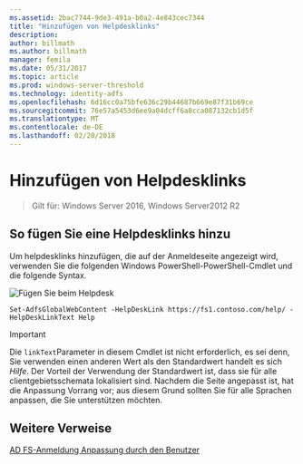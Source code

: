 ```yaml
---
ms.assetid: 2bac7744-9de3-491a-b0a2-4e843cec7344
title: "Hinzufügen von Helpdesklinks"
description: 
author: billmath
ms.author: billmath
manager: femila
ms.date: 05/31/2017
ms.topic: article
ms.prod: windows-server-threshold
ms.technology: identity-adfs
ms.openlocfilehash: 6d16cc0a75bfe636c29b44687b669e87f31b69ce
ms.sourcegitcommit: 76e57a5453d6ee9a04dcff6a8cca087132cb1d5f
ms.translationtype: MT
ms.contentlocale: de-DE
ms.lasthandoff: 02/20/2018
---
```

# <a name="add-help-desk-link"></a>Hinzufügen von Helpdesklinks 

>Gilt für: Windows Server 2016, Windows Server2012 R2


## <a name="to-add-a-help-desk-link"></a>So fügen Sie eine Helpdesklinks hinzu  
Um helpdesklinks hinzufügen, die auf der Anmeldeseite angezeigt wird, verwenden Sie die folgenden Windows PowerShell-PowerShell-Cmdlet und die folgende Syntax.  

![Fügen Sie beim Helpdesk](media/AD-FS-user-sign-in-customization/ADFS_Blue_Custom2.png)
  

`Set-AdfsGlobalWebContent -HelpDeskLink https://fs1.contoso.com/help/ -HelpDeskLinkText Help`  
 
  
> [!IMPORTANT]  
> Die `linkText`Parameter in diesem Cmdlet ist nicht erforderlich, es sei denn, Sie verwenden einen anderen Wert als den Standardwert handelt es sich *Hilfe*. Der Vorteil der Verwendung der Standardwert ist, dass sie für alle clientgebietsschemata lokalisiert sind. Nachdem die Seite angepasst ist, hat die Anpassung Vorrang vor; aus diesem Grund sollten Sie für alle Sprachen anpassen, die Sie unterstützen möchten.  


## <a name="additional-references"></a>Weitere Verweise 
[AD FS-Anmeldung Anpassung durch den Benutzer](AD-FS-user-sign-in-customization.md)  
